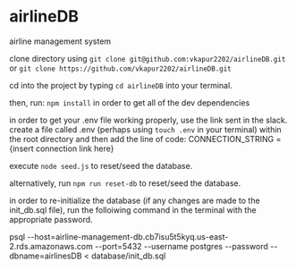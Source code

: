 # airlineDB
airline management system

clone directory using 
`git clone git@github.com:vkapur2202/airlineDB.git`
or
`git clone https://github.com/vkapur2202/airlineDB.git`

cd into the project by typing 
`cd airlineDB` 
into your terminal.

then, run:
`npm install`
in order to get all of the dev dependencies

in order to get your .env file working properly, use the link sent in the slack.
create a file called .env (perhaps using `touch .env` in your terminal) within the root directory and then add the line of code:
CONNECTION_STRING = {insert connection link here}

execute `node seed.js` to reset/seed the database.

alternatively, run `npm run reset-db` to reset/seed the database.

in order to re-initialize the database (if any changes are made to the init_db.sql file), run the folloiwing command in the terminal with the appropriate password.

psql --host=airline-management-db.cb7isu5t5kyq.us-east-2.rds.amazonaws.com --port=5432 --username postgres --password --dbname=airlinesDB < database/init_db.sql


